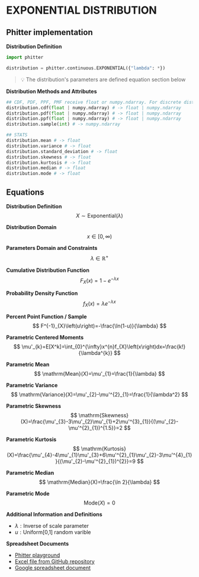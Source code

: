 # EXPONENTIAL DISTRIBUTION

## Phitter implementation

**Distribution Definition**

```python
import phitter

distribution = phitter.continuous.EXPONENTIAL({"lambda": *})
```

> 💡 The distribution's parameters are defined equation section below

**Distribution Methods and Attributes**

```python
## CDF, PDF, PPF, PMF receive float or numpy.ndarray. For discrete distributions PMF instead of PDF. Parameters notation are in description of ditribution
distribution.cdf(float | numpy.ndarray) # -> float | numpy.ndarray
distribution.pdf(float | numpy.ndarray) # -> float | numpy.ndarray
distribution.ppf(float | numpy.ndarray) # -> float | numpy.ndarray
distribution.sample(int) # -> numpy.ndarray

## STATS
distribution.mean # -> float
distribution.variance # -> float
distribution.standard_deviation # -> float
distribution.skewness # -> float
distribution.kurtosis # -> float
distribution.median # -> float
distribution.mode # -> float
```

## Equations

**Distribution Definition**
$$ X\sim\mathrm{Exponential}\left(\lambda\right) $$

**Distribution Domain**
$$ x\in [0,\infty)  $$

**Parameters Domain and Constraints**
$$ \lambda\in\mathbb{R}^{+} $$

**Cumulative Distribution Function**
$$ F_{X}\left(x\right)=1-e^{-\lambda x} $$

**Probability Density Function**
$$ f_{X}\left(x\right)=\lambda e^{-\lambda x} $$

**Percent Point Function / Sample**
$$ F^{-1}_{X}\left(u\right)=-\frac{\ln(1-u)}{\lambda} $$

**Parametric Centered Moments**
$$ \mu'_{k}=E[X^k]=\int_{0}^{\infty}x^{n}f_{X}\left(x\right)dx=\frac{k!}{\lambda^{k}} $$

**Parametric Mean**
$$ \mathrm{Mean}(X)=\mu'_{1}=\frac{1}{\lambda} $$

**Parametric Variance**
$$ \mathrm{Variance}(X)=\mu'_{2}-\mu'^{2}_{1}=\frac{1}{\lambda^2} $$

**Parametric Skewness**
$$ \mathrm{Skewness}(X)=\frac{\mu'_{3}-3\mu'_{2}\mu'_{1}+2\mu'^{3}_{1}}{(\mu'_{2}-\mu'^{2}_{1})^{1.5}}=2 $$

**Parametric Kurtosis**
$$ \mathrm{Kurtosis}(X)=\frac{\mu'_{4}-4\mu'_{1}\mu'_{3}+6\mu'^{2}_{1}\mu'_{2}-3\mu'^{4}_{1}}{(\mu'_{2}-\mu'^{2}_{1})^{2}}=9 $$

**Parametric Median**
$$ \mathrm{Median}(X)=\frac{\ln 2}{\lambda} $$

**Parametric Mode**
$$ \mathrm{Mode}(X)=0 $$

**Additional Information and Definitions**
- $\lambda:\text{Inverse of scale parameter}$
- $u:\text{Uniform[0,1] random varible}$

**Spreadsheet Documents**

-   [Phitter playground](https://phitter.io/distributions/continuous/exponential)
-   [Excel file from GitHub repository](https://github.com/phitterio/phitter-files/blob/main/continuous/exponential.xlsx)
-   [Google spreadsheet document](https://docs.google.com/spreadsheets/d/1c8aCgHTq3fEyIkVM1Ph3fzebxQMuourz1UkWbH4h3HA)
    